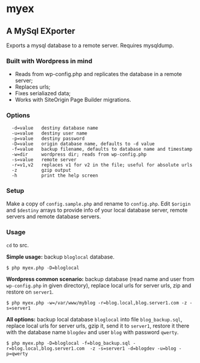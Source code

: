 # myex
## A MySql EXporter

Exports a mysql database to a remote server.
Requires mysqldump.

### Built with Wordpress in mind
- Reads from wp-config.php and replicates the database in a remote server;
- Replaces urls;
- Fixes serialiazed data;
- Works with SiteOrigin Page Builder migrations.


### Options
```
  -d=value   destiny database name
  -u=value   destiny user name
  -p=value   destiny password
  -D=value   origin database name, defaults to -d value
  -f=value   backup filename, defaults to database name and timestamp
  -w=dir     wordpress dir; reads from wp-config.php
  -s=value   remote server 
  -r=v1,v2   replaces v1 for v2 in the file; useful for absolute urls
  -z         gzip output
  -h         print the help screen
```

### Setup
Make a copy of ```config.sample.php``` and rename to ```config.php```.
Edit ```$origin``` and ```$destiny``` arrays to provide info of your local database server, remote servers and remote database servers.


### Usage

```cd``` to src.

**Simple usage:** backup ```bloglocal``` database.

```
$ php myex.php -D=bloglocal
```

**Wordpress common scenario:** backup database (read name and user from ```wp-config.php``` in given directory), replace local urls for server urls, zip and restore on ```server1```.

```
$ php myex.php -w=/var/www/myblog -r=blog.local,blog.server1.com -z -s=server1
```


**All options:** backup local database ```bloglocal``` into file ```blog_backup.sql```, replace local urls for server urls, gzip it, send it to ```server1```, restore it there with the database name ```blogdev``` and user ```blog``` with password ```qwerty```.

```
$ php myex.php -D=bloglocal -f=blog_backup.sql -r=blog.local,blog.server1.com  -z -s=server1 -d=blogdev -u=blog -p=qwerty
```
